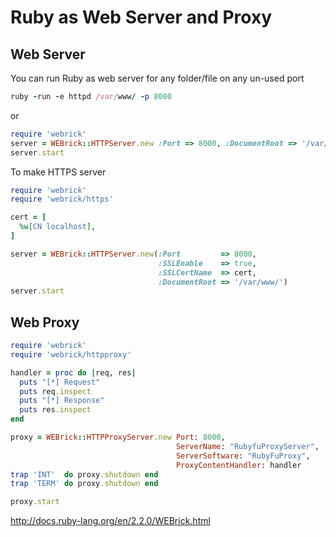 # Ruby as Web Server and Proxy


## Web Server
You can run Ruby as web server for any folder/file on any un-used port 

```ruby
ruby -run -e httpd /var/www/ -p 8000
```

or 

```ruby
require 'webrick'
server = WEBrick::HTTPServer.new :Port => 8000, :DocumentRoot => '/var/www/'
server.start
```

To make HTTPS server
```ruby
require 'webrick'
require 'webrick/https'

cert = [
  %w[CN localhost],
]

server = WEBrick::HTTPServer.new(:Port         => 8000,
                                 :SSLEnable    => true,
                                 :SSLCertName  => cert,
                                 :DocumentRoot => '/var/www/')
server.start
```


## Web Proxy

```ruby
require 'webrick'
require 'webrick/httpproxy'

handler = proc do |req, res|
  puts "[*] Request"
  puts req.inspect
  puts "[*] Response"
  puts res.inspect
end

proxy = WEBrick::HTTPProxyServer.new Port: 8000, 
                                     ServerName: "RubyfuProxyServer", 
                                     ServerSoftware: "RubyFuProxy", 
                                     ProxyContentHandler: handler
trap 'INT'  do proxy.shutdown end
trap 'TERM' do proxy.shutdown end

proxy.start
```

http://docs.ruby-lang.org/en/2.2.0/WEBrick.html

